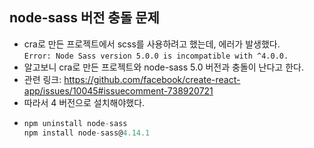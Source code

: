 ## node-sass 버전 충돌 문제
- cra로 만든 프로젝트에서 scss를 사용하려고 했는데, 에러가 발생했다.  
`Error: Node Sass version 5.0.0 is incompatible with ^4.0.0.`  
- 알고보니 cra로 만든 프로젝트와 node-sass 5.0 버전과 충돌이 난다고 한다.
- 관련 링크: https://github.com/facebook/create-react-app/issues/10045#issuecomment-738920721
- 따라서 4 버전으로 설치해야했다.
- ```javascript
  npm uninstall node-sass
  npm install node-sass@4.14.1
  ```
